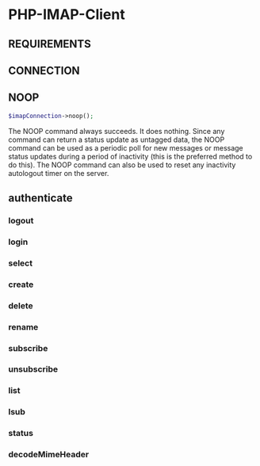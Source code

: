 # PHP-IMAP-Client
## REQUIREMENTS
## CONNECTION
## NOOP
```php
$imapConnection->noop();
```
The NOOP command always succeeds.  It does nothing. Since any command can return a status update as untagged data, the NOOP command can be used as a periodic poll for new messages or message status updates during a period of inactivity (this is the preferred method to do this). The NOOP command can also be used to reset any inactivity autologout timer on the server.
## authenticate
### logout
### login
### select
### create
### delete
### rename
### subscribe
### unsubscribe
### list
### lsub
### status
### decodeMimeHeader
